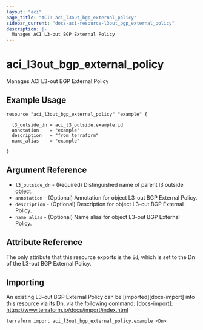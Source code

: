 ```yaml
---
layout: "aci"
page_title: "ACI: aci_l3out_bgp_external_policy"
sidebar_current: "docs-aci-resource-l3out_bgp_external_policy"
description: |-
  Manages ACI L3-out BGP External Policy
---
```


# aci_l3out_bgp_external_policy

Manages ACI L3-out BGP External Policy

## Example Usage

```hcl
resource "aci_l3out_bgp_external_policy" "example" {

  l3_outside_dn = aci_l3_outside.example.id
  annotation    = "example"
  description   = "from terraform"
  name_alias    = "example"

}
```

## Argument Reference

- `l3_outside_dn` - (Required) Distinguished name of parent l3 outside object.
- `annotation` - (Optional) Annotation for object L3-out BGP External Policy.
- `description` - (Optional) Description for object L3-out BGP External Policy.
- `name_alias` - (Optional) Name alias for object L3-out BGP External Policy.

## Attribute Reference

The only attribute that this resource exports is the `id`, which is set to the
Dn of the L3-out BGP External Policy.

## Importing

An existing L3-out BGP External Policy can be [imported][docs-import] into this resource via its Dn, via the following command:
[docs-import]: https://www.terraform.io/docs/import/index.html

```
terraform import aci_l3out_bgp_external_policy.example <Dn>
```
